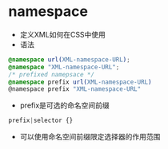 # namespace
- 定义XML如何在CSS中使用
- 语法
```css
@namespace url(XML-namespace-URL);
@namespace "XML-namespace-URL";
/* prefixed namepsace */
@namespace prefix url(XML-namespace-URL)
@namespace prefix "XML-namespace-URL"
```
- prefix是可选的命名空间前缀
```css
prefix|selector {}
```
- 可以使用命名空间前缀限定选择器的作用范围